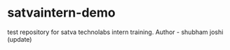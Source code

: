 # satvaintern-demo
test repository for satva technolabs intern training.
Author - shubham joshi (update)

